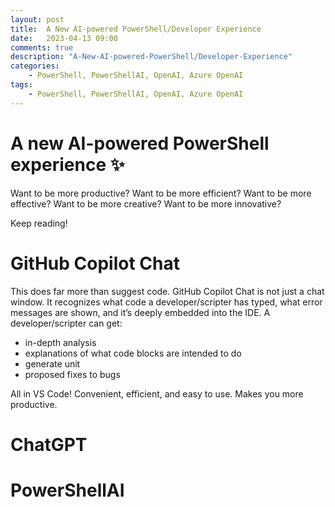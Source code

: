 ```yaml
---
layout: post
title:  A New AI-powered PowerShell/Developer Experience
date:   2023-04-13 09:00
comments: true
description: "A-New-AI-powered-PowerShell/Developer-Experience"
categories:
    - PowerShell, PowerShellAI, OpenAI, Azure OpenAI
tags:
    - PowerShell, PowerShellAI, OpenAI, Azure OpenAI
---
```


# A new AI-powered PowerShell experience ✨

Want to be more productive? Want to be more efficient? Want to be more effective? Want to be more creative? Want to be more innovative?

Keep reading!

# GitHub Copilot Chat

This does far more than suggest code. GitHub Copilot Chat is not just a chat window. It recognizes what code a developer/scripter has typed, what error messages are shown, and it’s deeply embedded into the IDE. A developer/scripter can get:

- in-depth analysis 
- explanations of what code blocks are intended to do
- generate unit 
- proposed fixes to bugs

All in VS Code! Convenient, efficient, and easy to use. Makes you more productive.

# ChatGPT
# PowerShellAI